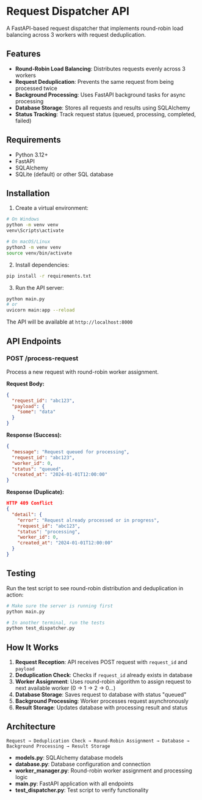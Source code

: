 # Request Dispatcher API

A FastAPI-based request dispatcher that implements round-robin load balancing across 3 workers with request deduplication.

## Features

- **Round-Robin Load Balancing**: Distributes requests evenly across 3 workers
- **Request Deduplication**: Prevents the same request from being processed twice
- **Background Processing**: Uses FastAPI background tasks for async processing
- **Database Storage**: Stores all requests and results using SQLAlchemy
- **Status Tracking**: Track request status (queued, processing, completed, failed)

## Requirements

- Python 3.12+
- FastAPI
- SQLAlchemy
- SQLite (default) or other SQL database

## Installation

1. Create a virtual environment:
```bash
# On Windows
python -m venv venv
venv\Scripts\activate

# On macOS/Linux
python3 -m venv venv
source venv/bin/activate
```

2. Install dependencies:
```bash
pip install -r requirements.txt
```

3. Run the API server:
```bash
python main.py
# or
uvicorn main:app --reload
```

The API will be available at `http://localhost:8000`

## API Endpoints

### POST /process-request

Process a new request with round-robin worker assignment.

**Request Body:**
```json
{
  "request_id": "abc123",
  "payload": {
    "some": "data"
  }
}
```

**Response (Success):**
```json
{
  "message": "Request queued for processing",
  "request_id": "abc123",
  "worker_id": 0,
  "status": "queued",
  "created_at": "2024-01-01T12:00:00"
}
```

**Response (Duplicate):**
```json
HTTP 409 Conflict
{
  "detail": {
    "error": "Request already processed or in progress",
    "request_id": "abc123",
    "status": "processing",
    "worker_id": 0,
    "created_at": "2024-01-01T12:00:00"
  }
}
```

## Testing

Run the test script to see round-robin distribution and deduplication in action:

```bash
# Make sure the server is running first
python main.py

# In another terminal, run the tests
python test_dispatcher.py
```

## How It Works

1. **Request Reception**: API receives POST request with `request_id` and `payload`
2. **Deduplication Check**: Checks if `request_id` already exists in database
3. **Worker Assignment**: Uses round-robin algorithm to assign request to next available worker (0 → 1 → 2 → 0...)
4. **Database Storage**: Saves request to database with status "queued"
5. **Background Processing**: Worker processes request asynchronously
6. **Result Storage**: Updates database with processing result and status

## Architecture

```
Request → Deduplication Check → Round-Robin Assignment → Database → Background Processing → Result Storage
```

- **models.py**: SQLAlchemy database models
- **database.py**: Database configuration and connection
- **worker_manager.py**: Round-robin worker assignment and processing logic
- **main.py**: FastAPI application with all endpoints
- **test_dispatcher.py**: Test script to verify functionality